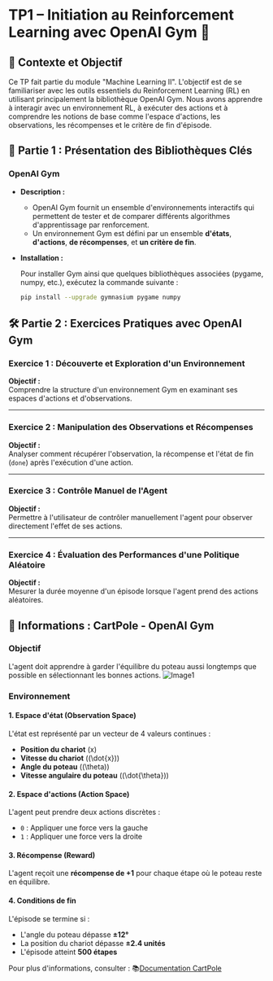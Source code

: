  # TP1 – Initiation au Reinforcement Learning avec OpenAI Gym 🤖

## 📌 Contexte et Objectif

Ce TP fait partie du module "Machine Learning II". L'objectif est de se familiariser avec les outils essentiels du Reinforcement Learning (RL) en utilisant principalement la bibliothèque OpenAI Gym. Nous avons apprendre à interagir avec un environnement RL, à exécuter des actions et à comprendre les notions de base comme l'espace d'actions, les observations, les récompenses et le critère de fin d'épisode.

## 🚀 Partie 1 : Présentation des Bibliothèques Clés

### OpenAI Gym

- **Description :**
  - OpenAI Gym fournit un ensemble d'environnements interactifs qui permettent de tester et de comparer différents algorithmes d'apprentissage par renforcement.
  - Un environnement Gym est défini par un ensemble **d'états**, **d'actions**, **de récompenses**, et **un critère de fin**.

- **Installation :**

  Pour installer Gym ainsi que quelques bibliothèques associées (pygame, numpy, etc.), exécutez la commande suivante :
  
  ```bash
  pip install --upgrade gymnasium pygame numpy
  
## 🛠️ Partie 2 : Exercices Pratiques avec OpenAI Gym

### Exercice 1 : Découverte et Exploration d'un Environnement
**Objectif :**  
Comprendre la structure d'un environnement Gym en examinant ses espaces d'actions et d'observations.

---

### Exercice 2 : Manipulation des Observations et Récompenses
**Objectif :**  
Analyser comment récupérer l'observation, la récompense et l'état de fin (`done`) après l'exécution d'une action.

---

### Exercice 3 : Contrôle Manuel de l'Agent
**Objectif :**  
Permettre à l'utilisateur de contrôler manuellement l'agent pour observer directement l'effet de ses actions.

---

### Exercice 4 : Évaluation des Performances d'une Politique Aléatoire
**Objectif :**  
Mesurer la durée moyenne d'un épisode lorsque l'agent prend des actions aléatoires.


## 🎯  Informations : CartPole - OpenAI Gym


### Objectif
L'agent doit apprendre à garder l'équilibre du poteau aussi longtemps que possible en sélectionnant les bonnes actions.
![Image1](https://www.gymlibrary.dev/_images/cart_pole.gif)

### Environnement

#### 1. **Espace d'état (Observation Space)**
L'état est représenté par un vecteur de 4 valeurs continues :
- **Position du chariot** (x)
- **Vitesse du chariot** (\(\dot{x}\))
- **Angle du poteau** (\(\theta\))
- **Vitesse angulaire du poteau** (\(\dot{\theta}\))

#### 2. **Espace d'actions (Action Space)**
L'agent peut prendre deux actions discrètes :
- `0` : Appliquer une force vers la gauche
- `1` : Appliquer une force vers la droite

#### 3. **Récompense (Reward)**
L'agent reçoit une **récompense de +1** pour chaque étape où le poteau reste en équilibre.

#### 4. **Conditions de fin**
L'épisode se termine si :
- L'angle du poteau dépasse **±12°**
- La position du chariot dépasse **±2.4 unités**
- L'épisode atteint **500 étapes**

Pour plus d'informations, consulter : 📚[Documentation CartPole](https://www.gymlibrary.dev/environments/classic_control/cart_pole/) 
